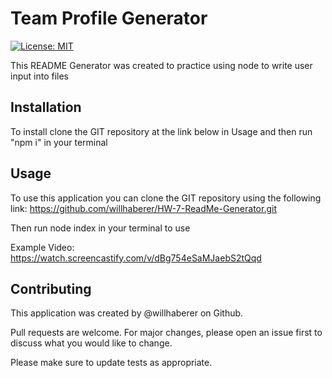 # Team Profile Generator

[![License: MIT](https://img.shields.io/badge/License-MIT-yellow.svg)](https://opensource.org/licenses/MIT)

This README Generator was created to practice using node to write user input into files

## Installation

To install clone the GIT repository at the link below in Usage and then run "npm i" in your terminal

## Usage

To use this application you can clone the GIT repository using the following link: https://github.com/willhaberer/HW-7-ReadMe-Generator.git

Then run node index in your terminal to use

Example Video: https://watch.screencastify.com/v/dBg754eSaMJaebS2tQqd

## Contributing

This application was created by @willhaberer on Github.

Pull requests are welcome. For major changes, please open an issue first to discuss what you would like to change.

Please make sure to update tests as appropriate.

